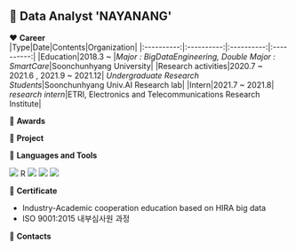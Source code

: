 ## :wave: Data Analyst 'NAYANANG'

:heart: **Career**  
|Type|Date|Contents|Organization|
|:----------:|:----------:|:----------:|:----------:|
|Education|2018.3 ~ |*Major : BigDataEngineering, Double Major : SmartCare*|Soonchunhyang University|
|Research activities|2020.7 ~ 2021.6 , 2021.9 ~ 2021.12| *Undergraduate Research Students*|Soonchunhyang Univ.AI Research lab|
|Intern|2021.7 ~ 2021.8| *research intern*|ETRI, Electronics and Telecommunications Research Institute|

:sparkling_heart: **Awards**

:green_heart: **Project**

:blue_heart: **Languages and Tools**  

<img src="https://img.shields.io/badge/Python-3766AB?style=flat-square&logo=Python&logoColor=white"/></a> 
R
<img src="https://img.shields.io/badge/Java-007396?style=flat-square&logo=Java&logoColor=white"/></a> 
<img src="https://img.shields.io/badge/C++-00599C?style=flat-square&logo=C%2B%2B&logoColor=white"/></a>
<img src="https://img.shields.io/badge/Mysql-E6B91E?style=flat-square&logo=MySql&logoColor=white"/></a>

:yellow_heart: **Certificate**
- Industry-Academic cooperation education based on HIRA big data
- ISO 9001:2015 내부심사원 과정

:purple_heart: **Contacts**
